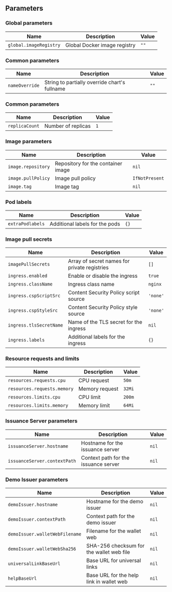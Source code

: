 ## Parameters

### Global parameters

| Name                   | Description                  | Value |
| ---------------------- | ---------------------------- | ----- |
| `global.imageRegistry` | Global Docker image registry | `""`  |

### Common parameters

| Name           | Description                                   | Value |
| -------------- | --------------------------------------------- | ----- |
| `nameOverride` | String to partially override chart's fullname | `""`  |

### Common parameters

| Name           | Description        | Value |
| -------------- | ------------------ | ----- |
| `replicaCount` | Number of replicas | `1`   |

### Image parameters

| Name               | Description                        | Value          |
| ------------------ | ---------------------------------- | -------------- |
| `image.repository` | Repository for the container image | `nil`          |
| `image.pullPolicy` | Image pull policy                  | `IfNotPresent` |
| `image.tag`        | Image tag                          | `nil`          |

### Pod labels

| Name             | Description                    | Value |
| ---------------- | ------------------------------ | ----- |
| `extraPodlabels` | Additional labels for the pods | `{}`  |

### Image pull secrets

| Name                    | Description                                  | Value    |
| ----------------------- | -------------------------------------------- | -------- |
| `imagePullSecrets`      | Array of secret names for private registries | `[]`     |
| `ingress.enabled`       | Enable or disable the ingress                | `true`   |
| `ingress.className`     | Ingress class name                           | `nginx`  |
| `ingress.cspScriptSrc`  | Content Security Policy script source        | `'none'` |
| `ingress.cspStyleSrc`   | Content Security Policy style source         | `'none'` |
| `ingress.tlsSecretName` | Name of the TLS secret for the ingress       | `nil`    |
| `ingress.labels`        | Additional labels for the ingress            | `{}`     |

### Resource requests and limits

| Name                        | Description    | Value  |
| --------------------------- | -------------- | ------ |
| `resources.requests.cpu`    | CPU request    | `50m`  |
| `resources.requests.memory` | Memory request | `32Mi` |
| `resources.limits.cpu`      | CPU limit      | `200m` |
| `resources.limits.memory`   | Memory limit   | `64Mi` |

### Issuance Server parameters

| Name                         | Description                          | Value |
| ---------------------------- | ------------------------------------ | ----- |
| `issuanceServer.hostname`    | Hostname for the issuance server     | `nil` |
| `issuanceServer.contextPath` | Context path for the issuance server | `nil` |

### Demo Issuer parameters

| Name                           | Description                              | Value |
| ------------------------------ | ---------------------------------------- | ----- |
| `demoIssuer.hostname`          | Hostname for the demo issuer             | `nil` |
| `demoIssuer.contextPath`       | Context path for the demo issuer         | `nil` |
| `demoIssuer.walletWebFilename` | Filename for the wallet web              | `nil` |
| `demoIssuer.walletWebSha256`   | SHA-256 checksum for the wallet web file | `nil` |
| `universalLinkBaseUrl`         | Base URL for universal links             | `nil` |
| `helpBaseUrl`                  | Base URL for the help link in wallet web | `nil` |
